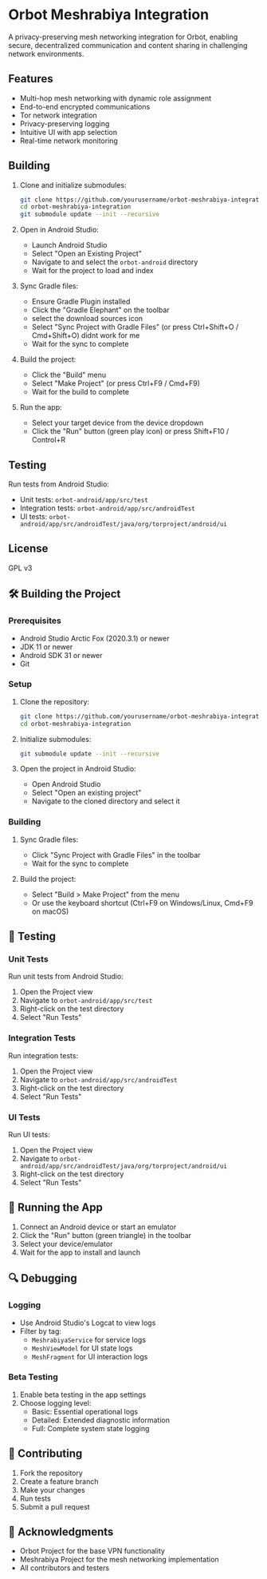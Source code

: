 # Orbot Meshrabiya Integration

A privacy-preserving mesh networking integration for Orbot, enabling secure, decentralized communication and content sharing in challenging network environments.

## Features

- Multi-hop mesh networking with dynamic role assignment
- End-to-end encrypted communications
- Tor network integration
- Privacy-preserving logging
- Intuitive UI with app selection
- Real-time network monitoring

## Building

1. Clone and initialize submodules:
   ```bash
   git clone https://github.com/yourusername/orbot-meshrabiya-integration.git
   cd orbot-meshrabiya-integration
   git submodule update --init --recursive
   ```

2. Open in Android Studio:
   - Launch Android Studio
   - Select "Open an Existing Project"
   - Navigate to and select the `orbot-android` directory
   - Wait for the project to load and index

3. Sync Gradle files:
   - Ensure Gradle Plugin installed
   - Click the "Gradle Elephant" on the toolbar
   - select the download sources icon
   - Select "Sync Project with Gradle Files" (or press Ctrl+Shift+O / Cmd+Shift+O) didnt work for me
   - Wait for the sync to complete

4. Build the project:
   - Click the "Build" menu
   - Select "Make Project" (or press Ctrl+F9 / Cmd+F9)
   - Wait for the build to complete

5. Run the app:
   - Select your target device from the device dropdown
   - Click the "Run" button (green play icon) or press Shift+F10 / Control+R

## Testing

Run tests from Android Studio:
- Unit tests: `orbot-android/app/src/test`
- Integration tests: `orbot-android/app/src/androidTest`
- UI tests: `orbot-android/app/src/androidTest/java/org/torproject/android/ui`

## License

GPL v3

## 🛠️ Building the Project

### Prerequisites
- Android Studio Arctic Fox (2020.3.1) or newer
- JDK 11 or newer
- Android SDK 31 or newer
- Git

### Setup
1. Clone the repository:
   ```bash
   git clone https://github.com/yourusername/orbot-meshrabiya-integration.git
   cd orbot-meshrabiya-integration
   ```

2. Initialize submodules:
   ```bash
   git submodule update --init --recursive
   ```

3. Open the project in Android Studio:
   - Open Android Studio
   - Select "Open an existing project"
   - Navigate to the cloned directory and select it

### Building
1. Sync Gradle files:
   - Click "Sync Project with Gradle Files" in the toolbar
   - Wait for the sync to complete

2. Build the project:
   - Select "Build > Make Project" from the menu
   - Or use the keyboard shortcut (Ctrl+F9 on Windows/Linux, Cmd+F9 on macOS)

## 🧪 Testing

### Unit Tests
Run unit tests from Android Studio:
1. Open the Project view
2. Navigate to `orbot-android/app/src/test`
3. Right-click on the test directory
4. Select "Run Tests"

### Integration Tests
Run integration tests:
1. Open the Project view
2. Navigate to `orbot-android/app/src/androidTest`
3. Right-click on the test directory
4. Select "Run Tests"

### UI Tests
Run UI tests:
1. Open the Project view
2. Navigate to `orbot-android/app/src/androidTest/java/org/torproject/android/ui`
3. Right-click on the test directory
4. Select "Run Tests"

## 📱 Running the App

1. Connect an Android device or start an emulator
2. Click the "Run" button (green triangle) in the toolbar
3. Select your device/emulator
4. Wait for the app to install and launch

## 🔍 Debugging

### Logging
- Use Android Studio's Logcat to view logs
- Filter by tag:
  - `MeshrabiyaService` for service logs
  - `MeshViewModel` for UI state logs
  - `MeshFragment` for UI interaction logs

### Beta Testing
1. Enable beta testing in the app settings
2. Choose logging level:
   - Basic: Essential operational logs
   - Detailed: Extended diagnostic information
   - Full: Complete system state logging

## 🤝 Contributing

1. Fork the repository
2. Create a feature branch
3. Make your changes
4. Run tests
5. Submit a pull request

## 🙏 Acknowledgments

- Orbot Project for the base VPN functionality
- Meshrabiya Project for the mesh networking implementation
- All contributors and testers
